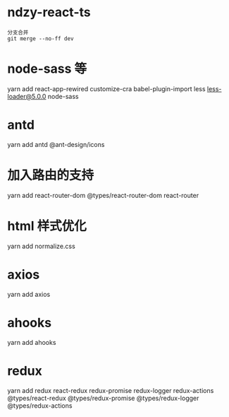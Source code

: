 # ndzy-react-ts

```
分支合并
git merge --no-ff dev
```

# node-sass 等

yarn add react-app-rewired customize-cra babel-plugin-import less less-loader@5.0.0 node-sass

# antd

yarn add antd @ant-design/icons

# 加入路由的支持

yarn add react-router-dom @types/react-router-dom react-router

# html 样式优化

yarn add normalize.css

# axios

yarn add axios

# ahooks

yarn add ahooks

# redux

yarn add redux react-redux redux-promise redux-logger redux-actions @types/react-redux @types/redux-promise @types/redux-logger @types/redux-actions
